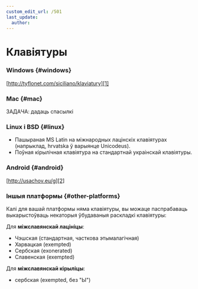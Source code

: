 ```yaml
---
custom_edit_url: /501
last_update:
  author:
---
```


# Клавіятуры

### Windows \{#windows}

[http://tyflonet.com/siciliano/klaviatury][1]

### Mac \{#mac}

ЗАДАЧА: дадаць спасылкі

### Linux і BSD \{#linux}

- Пашыраная MS Latin на міжнародных лацінскіх клавіятурах (напрыклад, hrvatska ў варыянце Unicodeus).
- Поўная кірылічная клавіятура на стандартнай украінскай клавіятуры.

### Android \{#android}

[http://usachov.eu/g][2]

### Іншыя платформы \{#other-platforms}

Калі для вашай платформы няма клавіятуры, вы можаце паспрабаваць выкарыстоўваць некаторыя ўбудаваныя раскладкі клавіятуры:

Для **міжславянскай лацініцы**:

- Чэшская (стандартная, часткова этымалагічная)
- Харвацкая (exempted)
- Сербская (exonerated)
- Славенская (exempted)

Для **міжславянскай кірыліцы**:

- сербская (exempted, без "Ы")

[1]: http://tyflonet.com/siciliano/klaviatury

[2]: http://usachov.eu/g

